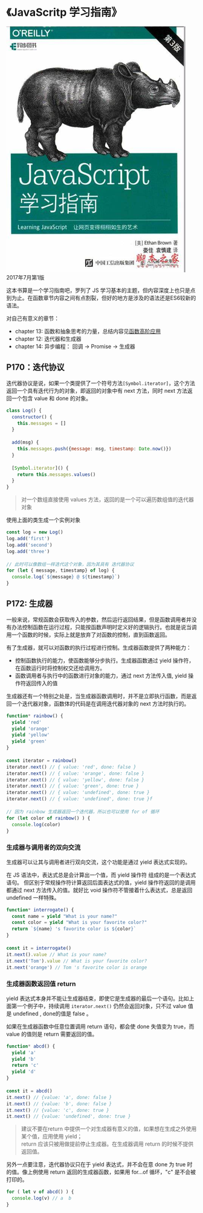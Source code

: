 # 《JavaScritp 学习指南》

![js_09.jpg](./images/js_09.jpg)
2017年7月第1版

这本书算是一个学习指南吧，罗列了 JS 学习基本的主题，但内容深度上也只是点到为止。在函数章节内容之间有点割裂，但好的地方是涉及的语法还是ES6较新的语法。

对自己有意义的章节：

- chapter 13: 函数和抽象思考的力量，总结内容见[函数高阶应用](/FE-Language/ES/fn-4-senior.html)
- chapter 12: 迭代器和生成器
- chapter 14: 异步编程： 回调 -> Promise -> 生成器

## P170：迭代协议

迭代器协议是说，如果一个类提供了一个符号方法`[Symbol.iterator]`，这个方法返回一个具有迭代行为的对象，即返回的对象中有 next 方法，同时 next 方法返回一个包含 value 和 done 的对象。

```js
class Log() {
  constructor() {
    this.messages = []
  }

  add(msg) {
    this.messages.push({message: msg, timestamp: Date.now()})
  }

  [Symbol.iterator]() {
    return this.messages.values()
  }
}
```
> 对一个数组直接使用 values 方法，返回的是一个可以遍历数组值的迭代器对象

使用上面的类生成一个实例对象
```js
const log = new Log()
log.add('first')
log.add('second')
log.add('three')

// 此时可以像数组一样迭代这个对象，因为其具有 迭代器协议
for (let { message, timestamp} of log) {
  console.log(`${message} @ ${timestamp}`)
}
```

## P172: 生成器

一般来说，常规函数会获取传入的参数，然后运行返回结果，但是函数调用者并没有办法控制函数在运行过程，只能按函数声明时定义好的逻辑执行。也就是说当调用一个函数的时候，实际上就是放弃了对函数的控制，直到函数返回。

有了生成器，就可以对函数的执行过程进行控制。生成器函数提供了两种能力：
- 控制函数执行的能力，使函数能够分步执行。生成器函数通过 yield 操作符，在函数运行时将控制权交还给调用方。
- 函数调用者与执行中的函数进行对象的能力，通过 next 方法传入值, yield 操作符返回传入的值

生成器还有一个特别之处是，当生成器函数调用时，并不是立即执行函数，而是返回一个迭代器对象，函数体的代码是在调用迭代器对象的 next 方法时执行的。

```js
function* rainbow() {
  yield 'red'
  yield 'orange'
  yield 'yellow'
  yield 'green'
}

const iterator = rainbow()
iterator.next() // { value: 'red', done: false }
iterator.next() // { value: 'orange', done: false }
iterator.next() // { value: 'yellow', done: false }
iterator.next() // { value: 'green', done: true }
iterator.next() // { value: 'undefined', done: true }
iterator.next() // { value: 'undefined', done: true }f

// 因为 rainbow 生成器返回一个迭代器，所以也可以使用 for of 循环
for (let color of rainbow() ) {
  console.log(color)
}
```

### 生成器与调用者的双向交流

生成器可以让其与调用者进行双向交流，这个功能是通过 yield 表达式实现的。

在 JS 语法中，表达式总是会计算出一个值，而 yield 操作符 组成的是一个表达式语句。 但区别于常规操作符计算返回后面表达式的值，yield 操作符返回的是调用都通过 next 方法传入的值。就好比 void 操作符不管接着什么表达式，总是返回 undefined 一样特殊。

```js
function* interrogate() {
  const name = yield "What is your name?"
  const color = yield "What is your favorite color?"
  return `${name} 's favorite color is ${color}`
}

const it = interrogate()
it.next().value // What is your name?
it.next('Tom').value // What is your favorite color?
it.next('orange') // Tom 's favorite color is orange
```

### 生成器函数返回值 return

yield 表达式本身并不能让生成器结束，即使它是生成器的最后一个语句。比如上面第一个例子中，持续调用 `iterator.next()` 仍然会返回对象，只不过 value 值是 undefined , done的值是 false 。

如果在生成器函数中任意位置调用 return 语句，都会使 done 失值变为 true，而 value 的值则是 return 需要返回的值。

```js
function* abcd() {
  yield 'a'
  yield 'b'
  return 'c'
  yield 'd'
}

const it = abcd()
it.next() // {value: 'a', done: false }
it.next() // {value: 'b', done: false }
it.next() // {value: 'c', done: true }
it.next() // {value: 'undefined', done: true }
```

> 建议不要在return 中提供一个对生成器有意义的值，如果想在生成之外使用某个值，应用使用 yield；<br> return 应该只被用做提前停止生成器。在生成器调用 return 的时候不提供返回值。

另外一点要注意，迭代器协议只在于 yield 表达式，并不会在意 done 为 true 时的值。像上例使用 return 返回的生成器函数，如果用 for...of 循环，"c" 是不会被打印的。

```js
for ( let v of abcd() ) {
  console.log(v) // a  b
}
```